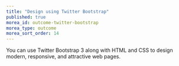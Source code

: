 ```yaml
---
title: "Design using Twitter Bootstrap"
published: true
morea_id: outcome-twitter-bootstrap
morea_type: outcome
morea_sort_order: 14
---
```


You can use Twitter Bootstrap 3 along with HTML and CSS to design modern, responsive, and attractive web pages.
